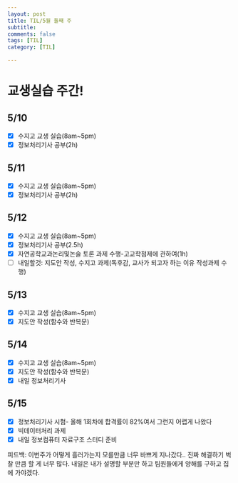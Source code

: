 ```yaml
---
layout: post
title: TIL/5월 둘째 주 
subtitle: 
comments: false
tags: [TIL]
category: [TIL]

---
```

# 교생실습 주간!

## 5/10

 - [x] 수지고 교생 실습(8am~5pm)
 - [x] 정보처리기사 공부(2h) 

## 5/11
 - [x] 수지고 교생 실습(8am~5pm)
 - [x] 정보처리기사 공부(2h) 
 
## 5/12 
 - [x] 수지고 교생 실습(8am~5pm)
 - [x] 정보처리기사 공부(2.5h) 
 - [x] 자연공학교과논리및논술 토론 과제 수행-고교학점제에 관하여(1h)
 - [ ] 내일할것: 지도안 작성, 수지고 과제(독후감, 교사가 되고자 하는 이유 작성과제 수행)

## 5/13
 - [x] 수지고 교생 실습(8am~5pm)
 - [x] 지도안 작성(함수와 반복문)

## 5/14
 - [x] 수지고 교생 실습(8am~5pm)
 - [x] 지도안 작성(함수와 반복문)
 - [x] 내일 정보처리기사  

## 5/15
 - [x] 정보처리기사 시험- 올해 1회차에 합격률이 82%여서 그런지 어렵게 나왔다
 - [x] 빅데이터처리 과제 
 - [x] 내일 정보컴퓨터 자료구조 스터디 준비
  
피드백: 이번주가 어떻게 흘러가는지 모를만큼 너무 바쁘게 지나갔다.. 진짜 해결하기 벅찰 만큼 할 게 너무 많다. 내일은 내가 설명할 부분만 하고 팀원들에게 양해를 구하고 집에 가야겠다.

